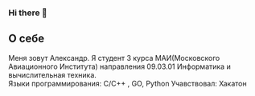 ### Hi there 👋
## О себе
Меня зовут Александр. Я студент 3 курса МАИ(Московского Авиационного Института) направления 09.03.01 Информатика и вычислительная техника.\
Языки программирования: C/C++ , GO, Python
Учавствовал:
Хакатон 
<!--
**tagilla0/tagilla0** is a ✨ _special_ ✨ repository because its `README.md` (this file) appears on your GitHub profile.

Here are some ideas to get you started:

- 🔭 I’m currently working on ...
- 🌱 I’m currently learning ...
- 👯 I’m looking to collaborate on ...
- 🤔 I’m looking for help with ...
- 💬 Ask me about ...
- 📫 How to reach me: ...
- 😄 Pronouns: ...
- ⚡ Fun fact: ...
-->

